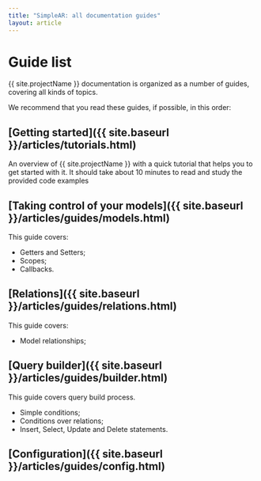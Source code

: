 ```yaml
---
title: "SimpleAR: all documentation guides"
layout: article
---
```


# Guide list

{{ site.projectName }} documentation is organized as a number of guides, covering all kinds of topics.

We recommend that you read these guides, if possible, in this order:


##  [Getting started]({{ site.baseurl }}/articles/tutorials.html)

An overview of {{ site.projectName }} with a quick tutorial that helps you to
get started with it. It should take about 10 minutes to read and study the
provided code examples

## [Taking control of your models]({{ site.baseurl }}/articles/guides/models.html)

This guide covers:

 * Getters and Setters;
 * Scopes;
 * Callbacks.

## [Relations]({{ site.baseurl }}/articles/guides/relations.html)

This guide covers:

 * Model relationships;

## [Query builder]({{ site.baseurl }}/articles/guides/builder.html)

This guide covers query build process.

 * Simple conditions;
 * Conditions over relations;
 * Insert, Select, Update and Delete statements.

## [Configuration]({{ site.baseurl }}/articles/guides/config.html)
